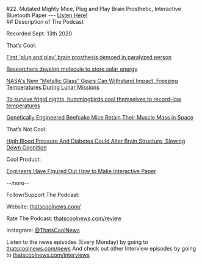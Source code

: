 #22. Mutated Mighty Mice, Plug and Play Brain Prosthetic, Interactive Bluetooth Paper
        ---
        [Listen Here!](https://thatscoolnews.podbean.com/e/22-mutated-mighty-mice-plug-and-play-brain-prosthetic-printing-bluetooth-paper/) \
        ## Description of The Podcast
        <p style="text-align:left;">Recorded Sept. 13th 2020</p>

That’s Cool:
<p style="text-align:left;"><a href='https://www.nanowerk.com/news2/biotech/newsid=56061.php'>First 'plug and play' brain prosthesis demoed in paralyzed person</a></p>

<p style="text-align:left;"><a href='https://liu.se/en/news-item/forskarnas-molekyl-lagrar-solenergi-'>Researchers develop molecule to store solar energy</a></p>

<p style="text-align:left;"><a href='https://scitechdaily.com/nasas-new-metallic-glass-gears-can-withstand-impact-freezing-temperatures-during-lunar-missions/'>NASA's New “Metallic Glass” Gears Can Withstand Impact, Freezing Temperatures During Lunar Missions</a></p>

<p style="text-align:left;"><a href='https://www.sciencemag.org/news/2020/09/survive-frigid-nights-hummingbirds-cool-themselves-record-low-temperatures'>To survive frigid nights, hummingbirds cool themselves to record-low temperatures</a></p>

<p style="text-align:left;"><a href='https://www.sciencealert.com/genetically-engineered-beefcake-mice-retain-their-muscle-mass-in-space'>Genetically Engineered Beefcake Mice Retain Their Muscle Mass in Space</a></p>

That’s Not Cool:
<p style="text-align:left;"><a href='https://www.sciencealert.com/study-suggests-diabetes-and-high-blood-pressure-might-also-be-affecting-your-mind'>High Blood Pressure And Diabetes Could Alter Brain Structure, Slowing Down Cognition</a></p>

Cool Product:
<p style="text-align:left;"><a href='https://gizmodo.com/engineers-have-figured-out-how-to-make-interactive-pape-1844918464'>Engineers Have Figured Out How to Make Interactive Paper</a></p>

<p>--more--</p>

Follow/Support The Podcast:
<p>Website: <a href='https://thatscoolnews.com/'>thatscoolnews.com/</a></p>

<p>Rate The Podcast: <a href='https://thatscoolnews.com/review/'>thatscoolnews.com/review</a></p>

<p>Instagram: <a href='https://www.instagram.com/thatscoolnews/'>@ThatsCoolNews</a></p>

Listen to the news episodes (Every Monday) by going to <a href='https://thatscoolnews.com/news/'>thatscoolnews.com/news</a>
And check out other Interview episodes by going to <a href='https://thatscoolnews.com/interviews/'>thatscoolnews.com/interviews</a>